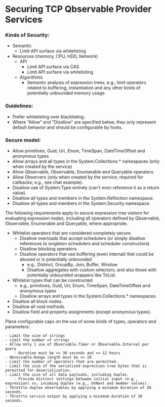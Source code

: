 # Securing TCP Qbservable Provider Services

### Kinds of Security:

- Semantic
	- Limit API surface via whitelisting
- Resources (memory, CPU, HDD, Network)
	- API
		- Limit API surface via CAS
		- Limit API surface via whitelisting
	- Algorithmic
		- Semantic analysis of expression trees; e.g., limit operators related to buffering, instantiation and any 
			other kinds of potentially unbounded memory usage.

### Guidelines: 

- Prefer whitelisting over blacklisting.
- Where "Allow" and "Disallow" are specified below, they only represent default behavior and should be configurable by hosts.

### Secure model: 

- Allow primitives, Guid, Uri, Enum, TimeSpan, DateTimeOffset and anonymous types
- Allow arrays and all types in the System.Collections.* namespaces (only when created by the service)
- Allow Qbservable, Observable, Enumerable and Queryable operators.
- Allow Observers (only when created by the service; required for callbacks; e.g., see chat example).
- Disallow use of System.Type entirely (can't even reference it as a return value).
- Disallow all types and members in the System.Reflection namespace.
- Disallow all types and members in the System.Security namespace.

The following requirements apply to secure expression tree visitors for evaluating expression nodes, including all 
operators defined by Qbservable, Observable, Enumerable and Queryable, where appropriate.

- Whitelist operators that are considered completely secure.
	- Disallow overloads that accept schedulers (or simply disallow references to singleton schedulers and scheduler constructors)
	- Disallow blocking operators.
	- Disallow operators that use buffering (even internal) that could be abused or is potentially unbounded
		- e.g., Distinct, GroupBy, Join, Buffer, Window
		- Disallow aggregates with custom selectors, and also those with potentially unbounded wrappers like ToList.
- Whitelist types that can be constructed
	- e.g., primitives, Guid, Uri, Enum, TimeSpan, DateTimeOffset and anonymous types
	- Disallow arrays and types in the System.Collections.* namespaces
- Disallow all block nodes.
- Disallow all void methods.
- Disallow field and property assignments (except anonymous types).

Place configurable caps on the use of some kinds of types, operators and parameters: 

	- Limit the size of strings
	- Limit the number of strings
	- Allow only 1 use of Observable.Timer or Observable.Interval per query
		- Duration must be >= 30 seconds and <= 12 hours
	- Observable.Range length must be <= 10
	- Limit the number of operators that are permitted.
	- Limit the size of the serialized expression tree bytes that is permitted for deserialization.
	- Limit the size of all data payloads, including duplex.
		- Provide distinct settings between initial input (e.g., expression) vs. incoming duplex (e.g., OnNext and member values).
	- Throttle duplex observables by applying a minimum duration of 30 seconds.
	- Throttle service output by applying a minimum duration of 30 seconds.